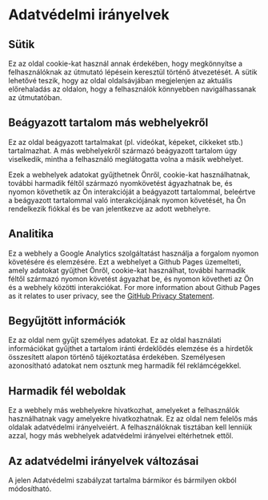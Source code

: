 # Adatvédelmi irányelvek

## Sütik

Ez az oldal cookie-kat használ annak érdekében, hogy megkönnyítse a felhasználóknak az útmutató lépésein keresztül történő átvezetését. A sütik lehetővé teszik, hogy az oldal oldalsávjában megjelenjen az aktuális előrehaladás az oldalon, hogy a felhasználók könnyebben navigálhassanak az útmutatóban.

## Beágyazott tartalom más webhelyekről

Ez az oldal beágyazott tartalmakat (pl. videókat, képeket, cikkeket stb.) tartalmazhat. A más webhelyekről származó beágyazott tartalom úgy viselkedik, mintha a felhasználó meglátogatta volna a másik webhelyet.

Ezek a webhelyek adatokat gyűjthetnek Önről, cookie-kat használhatnak, további harmadik féltől származó nyomkövetést ágyazhatnak be, és nyomon követhetik az Ön interakcióját a beágyazott tartalommal, beleértve a beágyazott tartalommal való interakciójának nyomon követését, ha Ön rendelkezik fiókkal és be van jelentkezve az adott webhelyre.

## Analitika

Ez a webhely a Google Analytics szolgáltatást használja a forgalom nyomon követésére és elemzésére. Ezt a webhelyet a Github Pages üzemelteti, amely adatokat gyűjthet Önről, cookie-kat használhat, további harmadik féltől származó nyomon követést ágyazhat be, és nyomon követheti az Ön és a webhely közötti interakciókat. For more information about Github Pages as it relates to user privacy, see the [GitHub Privacy Statement](https://help.github.com/en/articles/github-privacy-statement).

## Begyűjtött információk

Ez az oldal nem gyűjt személyes adatokat. Ez az oldal használati információkat gyűjthet a tartalom iránti érdeklődés elemzése és a hirdetők összesített alapon történő tájékoztatása érdekében. Személyesen azonosítható adatokat nem osztunk meg harmadik fél reklámcégekkel.

## Harmadik fél weboldak

Ez a webhely más webhelyekre hivatkozhat, amelyeket a felhasználók használhatnak vagy amelyekre hivatkozhatnak. Ez az oldal nem felelős más oldalak adatvédelmi irányelveiért. A felhasználóknak tisztában kell lenniük azzal, hogy más webhelyek adatvédelmi irányelvei eltérhetnek ettől.

## Az adatvédelmi irányelvek változásai

A jelen Adatvédelmi szabályzat tartalma bármikor és bármilyen okból módosítható.
